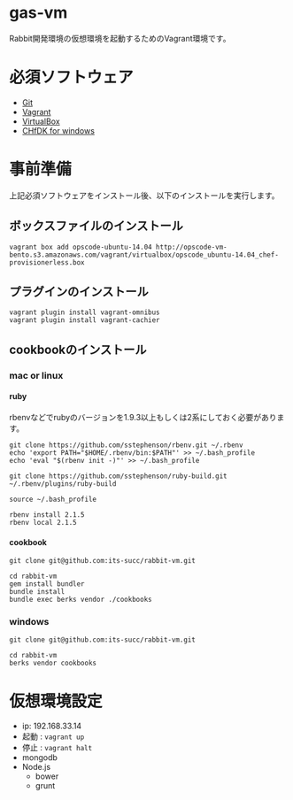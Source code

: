 # gas-vm

Rabbit開発環境の仮想環境を起動するためのVagrant環境です。

# 必須ソフトウェア
* [Git](http://git-scm.com/)
* [Vagrant](https://www.vagrantup.com/)
* [VirtualBox](https://www.virtualbox.org/)
* [CHfDK for windows](http://downloads.getchef.com/chef-dk/windows/#/)

# 事前準備

上記必須ソフトウェアをインストール後、以下のインストールを実行します。

## ボックスファイルのインストール

```
vagrant box add opscode-ubuntu-14.04 http://opscode-vm-bento.s3.amazonaws.com/vagrant/virtualbox/opscode_ubuntu-14.04_chef-provisionerless.box
```

## プラグインのインストール

```
vagrant plugin install vagrant-omnibus
vagrant plugin install vagrant-cachier
```

## cookbookのインストール

### mac or linux

#### ruby

rbenvなどでrubyのバージョンを1.9.3以上もしくは2系にしておく必要があります。

```
git clone https://github.com/sstephenson/rbenv.git ~/.rbenv
echo 'export PATH="$HOME/.rbenv/bin:$PATH"' >> ~/.bash_profile
echo 'eval "$(rbenv init -)"' >> ~/.bash_profile

git clone https://github.com/sstephenson/ruby-build.git ~/.rbenv/plugins/ruby-build

source ~/.bash_profile

rbenv install 2.1.5
rbenv local 2.1.5
```

#### cookbook

```
git clone git@github.com:its-succ/rabbit-vm.git

cd rabbit-vm
gem install bundler
bundle install
bundle exec berks vendor ./cookbooks
```

### windows

```
git clone git@github.com:its-succ/rabbit-vm.git

cd rabbit-vm
berks vendor cookbooks
```

# 仮想環境設定

- ip: 192.168.33.14
- 起動 : `vagrant up`
- 停止 : `vagrant halt`
- mongodb
- Node.js
  - bower
  - grunt
